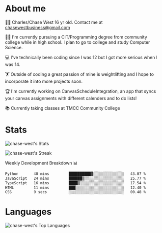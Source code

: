 # About me
🙋‍♂️ Charles/Chase West 16 yr old. Contact me at chasewestbusiness@gmail.com

👨‍🎓 I'm currently pursuing a CIT/Programming degree from community college
while in high school. I plan to go to college and study Computer Science. 

💻 I've technically been coding since I was 12 but
I got more serious when I was 14. 

🏋️ Outside of coding a great passion of mine is weightlifting
and I hope to incorporate it into more projects soon.

🏆 I'm currently working on CanvasScheduleIntegration, an app that syncs your canvas assignments with different calenders and to do lists! 

📚 Currently taking classes at TMCC Community College 

# Stats 

![chase-west's Stats](https://github-readme-stats.vercel.app/api?username=chase-west&theme=prussian&show_icons=true&hide_border=false&count_private=true)


![chase-west's Streak](https://github-readme-streak-stats.herokuapp.com/?user=chase-west&theme=prussian&hide_border=false)

Weekly Development Breakdown 📊
<!--START_SECTION:waka-->

```txt
Python       40 mins         ██████████▓░░░░░░░░░░░░░░   43.07 %
JavaScript   24 mins         ██████▒░░░░░░░░░░░░░░░░░░   25.77 %
TypeScript   16 mins         ████▒░░░░░░░░░░░░░░░░░░░░   17.54 %
HTML         11 mins         ███░░░░░░░░░░░░░░░░░░░░░░   12.40 %
CSS          0 secs          ░░░░░░░░░░░░░░░░░░░░░░░░░   00.48 %
```

<!--END_SECTION:waka-->


# Languages 
![chase-west's Top Languages](https://github-readme-stats.vercel.app/api/top-langs/?username=chase-west&theme=prussian&show_icons=true&hide_border=false&layout=compact)


